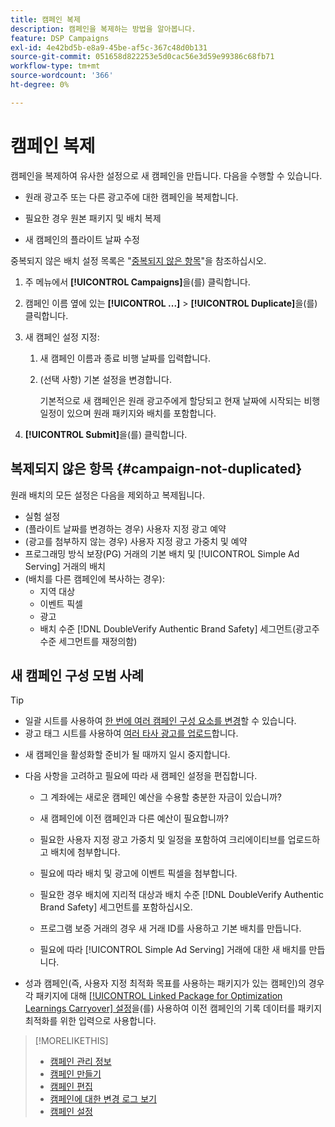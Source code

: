 ```yaml
---
title: 캠페인 복제
description: 캠페인을 복제하는 방법을 알아봅니다.
feature: DSP Campaigns
exl-id: 4e42bd5b-e8a9-45be-af5c-367c48d0b131
source-git-commit: 051658d822253e5d0cac56e3d59e99386c68fb71
workflow-type: tm+mt
source-wordcount: '366'
ht-degree: 0%

---
```


# 캠페인 복제

<!-- Some placements don't have this option. Clarify which placement types aren't eligible -- is it PG placements, or all placements using private inventory? And anything else? -->

캠페인을 복제하여 유사한 설정으로 새 캠페인을 만듭니다. 다음을 수행할 수 있습니다.

* 원래 광고주 또는 다른 광고주에 대한 캠페인을 복제합니다.

* 필요한 경우 원본 패키지 및 배치 복제

* 새 캠페인의 플라이트 날짜 수정

중복되지 않은 배치 설정 목록은 &quot;[중복되지 않은 항목](#campaign-not-duplicated)&quot;을 참조하십시오.

1. 주 메뉴에서 **[!UICONTROL Campaigns]**&#x200B;을(를) 클릭합니다.

1. 캠페인 이름 옆에 있는 **[!UICONTROL ...]** > **[!UICONTROL Duplicate]**&#x200B;을(를) 클릭합니다.

1. 새 캠페인 설정 지정:

   1. 새 캠페인 이름과 종료 비행 날짜를 입력합니다.

   1. (선택 사항) 기본 설정을 변경합니다.

      기본적으로 새 캠페인은 원래 광고주에게 할당되고 현재 날짜에 시작되는 비행 일정이 있으며 원래 패키지와 배치를 포함합니다.

1. **[!UICONTROL Submit]**&#x200B;을(를) 클릭합니다.

## 복제되지 않은 항목 {#campaign-not-duplicated}

원래 배치의 모든 설정은 다음을 제외하고 복제됩니다.

* 실험 설정
* (플라이트 날짜를 변경하는 경우) 사용자 지정 광고 예약
* (광고를 첨부하지 않는 경우) 사용자 지정 광고 가중치 및 예약
* 프로그래밍 방식 보장(PG) 거래의 기본 배치 및 [!UICONTROL Simple Ad Serving] 거래의 배치
* (배치를 다른 캠페인에 복사하는 경우):
   * 지역 대상
   * 이벤트 픽셀
   * 광고
   * 배치 수준 [!DNL DoubleVerify Authentic Brand Safety] 세그먼트(광고주 수준 세그먼트를 재정의함)

## 새 캠페인 구성 모범 사례

>[!TIP]
>
>* 일괄 시트를 사용하여 [한 번에 여러 캠페인 구성 요소를 변경](/help/dsp/campaign-management/campaign-components-review-edit.md)할 수 있습니다.
>* 광고 태그 시트를 사용하여 [여러 타사 광고를 업로드](/help/dsp/campaign-management/ads/ad-create-multiple.md)합니다.

* 새 캠페인을 활성화할 준비가 될 때까지 일시 중지합니다.

* 다음 사항을 고려하고 필요에 따라 새 캠페인 설정을 편집합니다.

   * 그 계좌에는 새로운 캠페인 예산을 수용할 충분한 자금이 있습니까?

   * 새 캠페인에 이전 캠페인과 다른 예산이 필요합니까?

   * 필요한 사용자 지정 광고 가중치 및 일정을 포함하여 크리에이티브를 업로드하고 배치에 첨부합니다.

   * 필요에 따라 배치 및 광고에 이벤트 픽셀을 첨부합니다.

   * 필요한 경우 배치에 지리적 대상과 배치 수준 [!DNL DoubleVerify Authentic Brand Safety] 세그먼트를 포함하십시오.

   * 프로그램 보증 거래의 경우 새 거래 ID를 사용하고 기본 배치를 만듭니다.

   * 필요에 따라 [!UICONTROL Simple Ad Serving] 거래에 대한 새 배치를 만듭니다.

* 성과 캠페인(즉, 사용자 지정 최적화 목표를 사용하는 패키지가 있는 캠페인)의 경우 각 패키지에 대해 [[!UICONTROL Linked Package for Optimization Learnings Carryover] 설정](/help/dsp/campaign-management/packages/package-settings.md)을(를) 사용하여 이전 캠페인의 기록 데이터를 패키지 최적화를 위한 입력으로 사용합니다.

>[!MORELIKETHIS]
>
>* [캠페인 관리 정보](campaign-about.md)
>* [캠페인 만들기](campaign-create.md)
>* [캠페인 편집](campaign-edit.md)
>* [캠페인에 대한 변경 로그 보기](campaign-change-log.md)
>* [캠페인 설정](campaign-settings.md)
